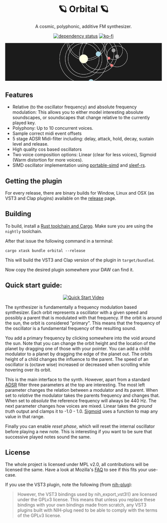 <div align="center">

# 🪐 Orbital 🪐

A cosmic, polyphonic, additive FM synthesizer. 

[![dependency status](https://deps.rs/repo/gitlab/tendsinmende/orbital/status.svg)](https://deps.rs/repo/gitlab/tendsinmende/orbital)
[![ko-fi](https://ko-fi.com/img/githubbutton_sm.svg)](https://ko-fi.com/L3L3F09W2)

![Banner](res/banner.gif "Orbital")
</div>

## Features
- Relative (to the oscillator frequency) and absolute frequency modulation: This allows you to either model interesting absolute soundscapes, or soundscapes that change relative to the currently played key.
- Polyphony: Up to 10 concurrent voices.
- Sample correct midi event offsets
- 5 stage ADSR Midi-filter including: delay, attack, hold, decay, sustain level and release.
- High quality cos based oscillators
- Two voice composition options: Linear (clear for less voices), Sigmoid (Warm distortion for more voices).
- SIMD oscillator implementation using [portable-simd](https://github.com/rust-lang/portable-simd) and [sleef-rs](https://crates.io/crates/sleef).

## Getting the plugin

For every release, there are binary builds for Window, Linux and OSX (as VST3 and Clap plugins) available on the [release](https://github.com/SiebenCorgie/orbital/releases) page.

## Building 
To build, install a [Rust toolchain and Cargo](https://www.rust-lang.org/). Make sure you are using the `nightly` toolchain.

After that issue the following command in a terminal:
``` shell
cargo xtask bundle orbital --release
```

This will build the VST3 and Clap version of the plugin in `target/bundled`.

Now copy the desired plugin somewhere your DAW can find it.

## Quick start guide:

<div align="center">


[![Quick Start Video](https://img.youtube.com/vi/KKwYsVGxOgs/0.jpg)](http://www.youtube.com/watch?v=KKwYsVGxOgs)


</div>

The synthesizer is fundamentally a frequency modulation based synthesizer. Each orbit represents a oscillator with a given speed and possibly a parent that is modulated with that frequency. If the orbit is around the sun, the orbit is considered "primary". This means that the frequency of the oscillator is a fundamental frequency of the resulting sound.

You add a primary frequency by clicking somewhere into the void around the sun. Note that you can change the orbit height and the location of the planet by dragging one of those with your pointer.
You can add a child modulator to a planet by dragging the edge of the planet out. The orbits height of a child changes the influence to the parent.
The speed of an oscillator is (octave wise) increased or decreased when scrolling while hovering over its orbit.

This is the main interface to the synth. However, apart from a standard [ADSR](https://www.wikiaudio.org/adsr-envelope/) filter three parameters at the top are interesting. The most left parameter changes the relation between a modulator and its parent. When set to *relative* the modulator takes the parents frequency and changes that. When set to *absolute* the reference frequency will always be 440 Hz.
The next parameter changes how voices are mixed. Linear takes the *ground truth* output and clamps it to -1.0 - 1.0. [Sigmoid](https://en.wikipedia.org/wiki/Sigmoid_function) uses a function to map any value in that range.

Finally you can enable *reset phase*, which will reset the internal oscillator before playing a new note. This is interesting if you want to be sure that successive played notes sound the same.

## License

The whole project is licensed under MPL v2.0, all contributions will be licensed the same. Have a look at Mozilla's [FAQ](https://www.mozilla.org/en-US/MPL/2.0/FAQ/) to see if this fits your use-case.

If you use the VST3 plugin, note the following (from [nih-plug](https://github.com/robbert-vdh/nih-plug)):

> However, the VST3 bindings used by nih_export_vst3!() are licensed under the GPLv3 license. This means that unless you replace these bindings with your own bindings made from scratch, any VST3 plugins built with NIH-plug need to be able to comply with the terms of the GPLv3 license.


